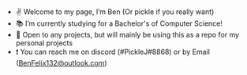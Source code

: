 - ✌ Welcome to my page, I’m Ben (Or pickle if you really want)
- 📚 I’m currently studying for a Bachelor's of Computer Science!
- 🎉 Open to any projects, but will mainly be using this as a repo for my personal projects
- ❗ You can reach me on discord (#PickleJ#8868) or by Email (BenFelix132@outlook.com)

<!---
PickleJeff/PickleJeff is a ✨ special ✨ repository because its `README.md` (this file) appears on your GitHub profile.
You can click the Preview link to take a look at your changes.
--->
